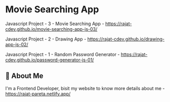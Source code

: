 
# Movie Searching App

Javascript Project - 3 - Movie Searching App - https://rajat-cdev.github.io/movie-searching-app-js-03/

Javascript Project - 2 - Drawing App - https://rajat-cdev.github.io/drawing-app-js-02/

Javascript Project - 1 - Random Password Generator - https://rajat-cdev.github.io/password-generator-js-01/




## 🚀 About Me
I'm a Frontend Developer, bisit my website to know more details about me - https://rajat-pareta.netlify.app/



